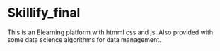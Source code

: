 # Skillify_final
This is an Elearning platform with htmml css and js. 
Also provided with some data science algorithms for data management.
